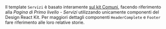 Il template `Servizi` è basato interamente [sul kit Comuni](https://italia.github.io/design-comuni-prototipi/it/kit.html), facendo riferimento alla _Pagina di Primo livello - Servizi_ utilizzando unicamente componenti del Design React Kit.
Per maggiori dettagli componenti `HeaderComplete` e `Footer` fare riferimento alle loro relative storie.
